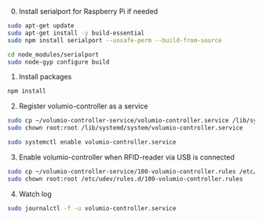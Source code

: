 0. Install serialport for Raspberry Pi if needed

```bash
sudo apt-get update
sudo apt-get install -y build-essential
sudo npm install serialport --unsafe-perm --build-from-source

cd node_modules/serialport
sudo node-gyp configure build
```

1. Install packages
```bash
npm install
```

2. Register volumio-controller as a service
```bash
sudo cp ~/volumio-controller-service/volumio-controller.service /lib/systemd/system
sudo chown root:root /lib/systemd/system/volumio-controller.service

sudo systemctl enable volumio-controller.service
```

3. Enable volumio-controller when RFID-reader via USB is connected
```bash
sudo cp ~/volumio-controller-service/100-volumio-controller.rules /etc/udev/rules.d
sudo chown root:root /etc/udev/rules.d/100-volumio-controller.rules
```

4. Watch log
```bash
sudo journalctl -f -u volumio-controller.service
```
